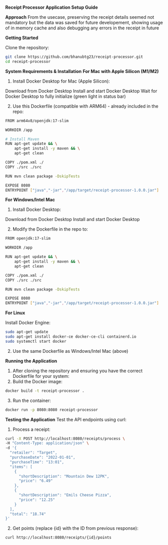 **Receipt Processor Application Setup Guide**

**Approach**
From the usecase, preserving the receipt details seemed not mandatory but the data was saved for future developement, showing usage of in memory cache and also debugging any errors in the receipt in future

**Getting Started**

Clone the repository:

```bash
git clone https://github.com/bhanubtg23/receipt-processor.git
cd receipt-processor
```

**System Requirements & Installation**
**For Mac with Apple Silicon (M1/M2)**

1. Install Docker Desktop for Mac (Apple Silicon):

Download from Docker Desktop
Install and start Docker Desktop
Wait for Docker Desktop to fully initialize (green light in status bar)


2. Use this Dockerfile (compatible with ARM64) - already included in the repo:
```bash
FROM arm64v8/openjdk:17-slim

WORKDIR /app

# Install Maven
RUN apt-get update && \
    apt-get install -y maven && \
    apt-get clean

COPY ./pom.xml ./
COPY ./src ./src

RUN mvn clean package -DskipTests

EXPOSE 8080
ENTRYPOINT ["java","-jar","/app/target/receipt-processor-1.0.0.jar"]
```

**For Windows/Intel Mac**

1. Install Docker Desktop:

Download from Docker Desktop
Install and start Docker Desktop


2. Modify the Dockerfile in the repo to:
```bash
FROM openjdk:17-slim

WORKDIR /app

RUN apt-get update && \
    apt-get install -y maven && \
    apt-get clean

COPY ./pom.xml ./
COPY ./src ./src

RUN mvn clean package -DskipTests

EXPOSE 8080
ENTRYPOINT ["java","-jar","/app/target/receipt-processor-1.0.0.jar"]
```

**For Linux**

Install Docker Engine:
```bash
sudo apt-get update
sudo apt-get install docker-ce docker-ce-cli containerd.io
sudo systemctl start docker
```

2. Use the same Dockerfile as Windows/Intel Mac (above)

**Running the Application**

1. After cloning the repository and ensuring you have the correct Dockerfile for your system:
2. Build the Docker image:
```bash
docker build -t receipt-processor .
```
3. Run the container:
```bash
docker run -p 8080:8080 receipt-processor
```

**Testing the Application**
Test the API endpoints using curl:

1. Process a receipt:
```bash
curl -X POST http://localhost:8080/receipts/process \
-H "Content-Type: application/json" \
-d '{
  "retailer": "Target",
  "purchaseDate": "2022-01-01",
  "purchaseTime": "13:01",
  "items": [
    {
      "shortDescription": "Mountain Dew 12PK",
      "price": "6.49"
    },
    {
      "shortDescription": "Emils Cheese Pizza",
      "price": "12.25"
    }
  ],
  "total": "18.74"
}'
```
2. Get points (replace {id} with the ID from previous response):
```bash
curl http://localhost:8080/receipts/{id}/points
```
